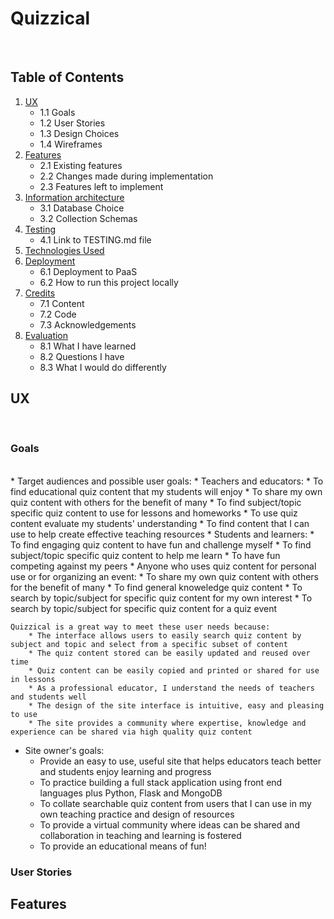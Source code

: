 # Quizzical
<br>

## Table of Contents
1. [UX](#ux)
    * 1.1 Goals
    * 1.2 User Stories
    * 1.3 Design Choices
    * 1.4 Wireframes
2. [Features](#features)
    * 2.1 Existing features
    * 2.2 Changes made during implementation
    * 2.3 Features left to implement
3. [Information architecture](#information-architecture)
    * 3.1 Database Choice
    * 3.2 Collection Schemas
4. [Testing](testing)
    * 4.1 Link to TESTING.md file
5. [Technologies Used](#technologies-used)
6. [Deployment](#deployment)
    * 6.1 Deployment to PaaS
    * 6.2 How to run this project locally
7. [Credits](#credits)
    * 7.1 Content
    * 7.2 Code
    * 7.3 Acknowledgements
8. [Evaluation](#evaluation) 
    * 8.1 What I have learned
    * 8.2 Questions I have
    * 8.3 What I would do differently

## UX
<br>

### Goals
<br>
* Target audiences and possible user goals:
    * Teachers and educators: 
        * To find educational quiz content that my students will enjoy
        * To share my own quiz content with others for the benefit of many
        * To find subject/topic specific quiz content to use for lessons and homeworks
        * To use quiz content evaluate my students' understanding
        * To find content that I can use to help create effective teaching resources
    * Students and learners:
        * To find engaging quiz content to have fun and challenge myself
        * To find subject/topic specific quiz content to help me learn
        * To have fun competing against my peers
    * Anyone who uses quiz content for personal use or for organizing an event:
        * To share my own quiz content with others for the benefit of many
        * To find general knoweledge quiz content
        * To search by topic/subject for specific quiz content for my own interest
        * To search by topic/subject for specific quiz content for a quiz event
    
    Quizzical is a great way to meet these user needs because:
        * The interface allows users to easily search quiz content by subject and topic and select from a specific subset of content
        * The quiz content stored can be easily updated and reused over time
        * Quiz content can be easily copied and printed or shared for use in lessons
        * As a professional educator, I understand the needs of teachers and students well 
        * The design of the site interface is intuitive, easy and pleasing to use
        * The site provides a community where expertise, knowledge and experience can be shared via high quality quiz content

* Site owner's goals:
    * Provide an easy to use, useful site that helps educators teach better and students enjoy learning and progress
    * To practice building a full stack application using front end languages plus Python, Flask and MongoDB
    * To collate searchable quiz content from users that I can use in my own teaching practice and design of resources
    * To provide a virtual community where ideas can be shared and collaboration in teaching and learning is fostered
    * To provide an educational means of fun!

### User Stories



## Features



